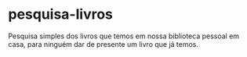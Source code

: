 # pesquisa-livros

Pesquisa simples dos livros que temos em nossa biblioteca pessoal em casa, para ninguém dar de presente um livro que já temos.

